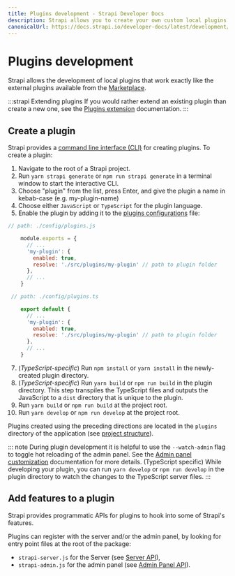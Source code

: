 ```yaml
---
title: Plugins development - Strapi Developer Docs
description: Strapi allows you to create your own custom local plugins that will work exactly the same as external ones.
canonicalUrl: https://docs.strapi.io/developer-docs/latest/development/plugins-development.html
---
```


# Plugins development

Strapi allows the development of local plugins that work exactly like the external plugins available from the [Marketplace](https://market.strapi.io).

:::strapi Extending plugins
If you would rather extend an existing plugin than create a new one, see the [Plugins extension](/developer-docs/latest/development/plugins-extension.md) documentation.
:::

## Create a plugin

Strapi provides a [command line interface (CLI)](/developer-docs/latest/developer-resources/cli/CLI.md) for creating plugins. To create a plugin:

1. Navigate to the root of a Strapi project.
2. Run `yarn strapi generate` or `npm run strapi generate` in a terminal window to start the interactive CLI.
4. Choose "plugin" from the list, press Enter, and give the plugin a name in kebab-case (e.g. my-plugin-name)
5. Choose either `JavaScript` or `TypeScript` for the plugin language.
6. Enable the plugin by adding it to the [plugins configurations](/developer-docs/latest/setup-deployment-guides/configurations/optional/plugins.md) file:

<code-group>

<code-block title="JAVASCRIPT">

```js
// path: ./config/plugins.js

    module.exports = {
      // ...
      'my-plugin': {
        enabled: true,
        resolve: './src/plugins/my-plugin' // path to plugin folder
      },
      // ...
    }
```
</code-block>

<code-block title="TYPESCRIPT">

```js
 // path: ./config/plugins.ts

    export default {
      // ...
      'my-plugin': {
        enabled: true,
        resolve: './src/plugins/my-plugin' // path to plugin folder
      },
      // ...
    }


```
</code-block>

</code-group>

7. (*TypeScript-specific*) Run `npm install` or `yarn install` in the newly-created plugin directory.
8. (*TypeScript-specific*) Run `yarn build` or `npm run build` in the plugin directory. This step transpiles the TypeScript files and outputs the JavaScript to a `dist` directory that is unique to the plugin.
9. Run `yarn build` or `npm run build` at the project root.
10. Run `yarn develop` or `npm run develop` at the project root.

Plugins created using the preceding directions are located in the `plugins` directory of the application (see [project structure](/developer-docs/latest/setup-deployment-guides/file-structure.md)).

::: note
During plugin development it is helpful to use the `--watch-admin` flag to toggle hot reloading of the admin panel. See the [Admin panel customization](/developer-docs/latest/development/admin-customization.md) documentation for more details. (TypeScript specific) While developing your plugin, you can run `yarn develop` or `npm run develop` in the plugin directory to watch the changes to the TypeScript server files.
:::

## Add features to a plugin

Strapi provides programmatic APIs for plugins to hook into some of Strapi's features.

Plugins can register with the server and/or the admin panel, by looking for entry point files at the root of the package:
  - `strapi-server.js` for the Server (see [Server API](/developer-docs/latest/developer-resources/plugin-api-reference/server.md)),
  - `strapi-admin.js` for the admin panel (see [Admin Panel API](/developer-docs/latest/developer-resources/plugin-api-reference/admin-panel.md)).
